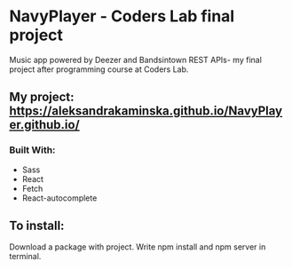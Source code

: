# NavyPlayer - Coders Lab final project
Music app powered by Deezer and Bandsintown REST APIs- my final project after programming course at Coders Lab.
## My project: https://aleksandrakaminska.github.io/NavyPlayer.github.io/

### Built With:
 - Sass
 - React
 - Fetch
 - React-autocomplete

## To install:

Download a package with project. Write npm install and npm server in terminal.
